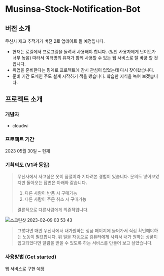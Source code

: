 # Musinsa-Stock-Notification-Bot

## 버전 소개
무신사 재고 추적기가 버전 2로 업데이트 될 예정입니다.
- 현재는 로컬에서 프로그램을 돌려서 사용해야 합니다. (일반 사용자에게 난이도가 너무 높음)
  따라서 여러명의 유저가 함께 사용할 수 있는 웹 서비스로 탈 바꿈 할 것입니다.
- 취업을 준비한다는 핑계로 프로젝트에 잠시 관심이 없었는데 다시 찾아왔습니다.
- 준비 기간 도메인 주도 설계 시작하기 책을 봤습니다. 학습한 지식을 녹여 보겠습니다.

## 프로젝트 소개
### 개발자
- cloudwi
### 프로젝트 기간
2023 05월 30일 ~ 현재

### 기획의도 (V1과 동일)
> 무신사에서 사고싶은 옷이 품절이라 기다려본 경험이 있습니다.
> 문의도 넣어보았지만 돌아오는 답변은 아래와 같습니다.
> 
> 1. 다른 사람이 반품 시 구매가능
> 2. 다른 사람이 주문 취소 시 구매가능
> 
> 결론적으로 다른사람에게 의존적입니다.

![스크린샷 2023-02-09 03 53 43](https://user-images.githubusercontent.com/86584887/217726462-9f6f79c0-b95f-4b7c-878f-0faebb0e5aab.png)

> 그렇다면 매번 무신사에서 내가원하는 상품 페이지에 들어가서 직접 확인해야하는 노동이 필요합니다.
> 위 일을 자동으로 컴퓨터에게 시켜서 내가 원하는 상품이 입고되었다면 알림을 받을 수 있도록 하는 서비스를 만들어 보고 싶었습니다.

### 사용방법 (Get started)
웹 서비스로 구현 예정